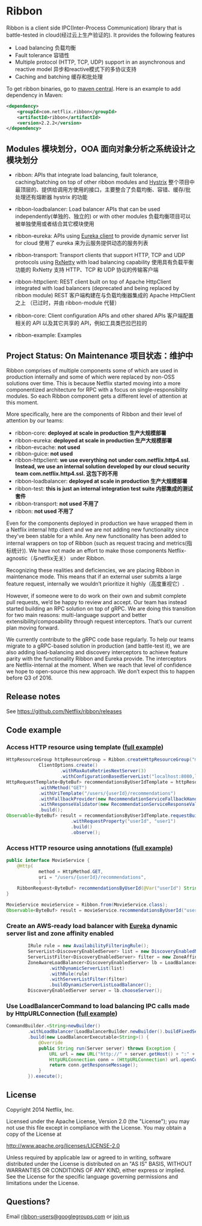 Ribbon
======

Ribbon is a client side IPC(Inter-Process Communication) library that is battle-tested in cloud(经过云上生产验证的). 
It provides the following features

* Load balancing 负载均衡
* Fault tolerance 容错性
* Multiple protocol (HTTP, TCP, UDP) support in an asynchronous and reactive model 异步和reactive模式下的多协议支持
* Caching and batching 缓存和批处理

To get ribbon binaries, go to [maven central](http://search.maven.org/#search%7Cga%7C1%7Cribbon).
Here is an example to add dependency in Maven:

```xml
<dependency>
    <groupId>com.netflix.ribbon</groupId>
    <artifactId>ribbon</artifactId>
    <version>2.2.2</version>
</dependency>
```

## Modules 模块划分，OOA 面向对象分析之系统设计之模块划分

* ribbon: APIs that integrate load balancing, fault tolerance, 
          caching/batching on top of other ribbon modules and [Hystrix](https://github.com/netflix/hystrix)
          整个项目中最顶层的、提供给调用方使用的接口，主要整合了负载均衡、容错、缓存/批处理还有熔断器 hystrix 的功能
    
* ribbon-loadbalancer: 
          Load balancer APIs that can be used independently(单独的、独立的) or with other modules
          负载均衡项目可以被单独使用或者结合其它模块使用

* ribbon-eureka: 
          APIs using [Eureka client](https://github.com/netflix/eureka) to provide dynamic server list for cloud
          使用了 eureka 来为云服务提供动态的服务列表
  
* ribbon-transport: 
          Transport clients that support HTTP, TCP and UDP protocols using [RxNetty](https://github.com/netflix/rxnetty) with 
            load balancing capability
          使用具有负载平衡功能的 RxNetty 支持 HTTP、TCP 和 UDP 协议的传输客户端
        
* ribbon-httpclient: 
          REST client built on top of Apache HttpClient integrated with load balancers 
          (deprecated and being replaced by ribbon module)
          REST 客户端构建在与负载均衡器集成的 Apache HttpClient 之上 （已过时，并由 ribbon-module 代替）
  
* ribbon-core: 
         Client configuration APIs and other shared APIs
         客户端配置相关的 API 以及其它共享的 API，例如工具类巴拉巴拉的

* ribbon-example: Examples

## Project Status: On Maintenance  项目状态：维护中
Ribbon comprises of multiple components some of which are used in production internally and some of which were replaced by non-OSS solutions over time.
This is because Netflix started moving into a more componentized architecture for RPC with a focus on single-responsibility modules. So each Ribbon component gets a different level of attention at this moment.

More specifically, here are the components of Ribbon and their level of attention by our teams:
* ribbon-core: **deployed at scale in production 生产大规模部署**
* ribbon-eureka: **deployed at scale in production 生产大规模部署**
* ribbon-evcache: **not used**
* ribbon-guice: **not used**
* ribbon-httpclient: **we use everything not under com.netflix.http4.ssl. 
                       Instead, we use an internal solution developed by our cloud security team**
                     **com.netflix.http4.ssl. 这包下的不用**
* ribbon-loadbalancer: **deployed at scale in production 生产大规模部署**
* ribbon-test: **this is just an internal integration test suite 内部集成的测试套件**
* ribbon-transport: **not used 不用了**
* ribbon: **not used 不用了**

Even for the components deployed in production we have wrapped them in a Netflix internal http client and we are not adding new functionality since they’ve been stable for a while.
 Any new functionality has been added to internal wrappers on top of Ribbon (such as request tracing and metrics(指标统计)). 
We have not made an effort to make those components Netflix-agnostic（与netflix无关） under Ribbon.

Recognizing these realities and deficiencies, we are placing Ribbon in maintenance mode.
This means that if an external user submits a large feature request, internally we wouldn’t prioritize it highly（高度重视它）.

However, if someone were to do work on their own and submit complete pull requests, we’d be happy to review and accept.
Our team has instead started building an RPC solution on top of gRPC.
We are doing this transition for two main reasons: multi-language support and better extensibility/composability through request interceptors.
That’s our current plan moving forward.

We currently contribute to the gRPC code base regularly.
To help our teams migrate to a gRPC-based solution in production (and battle-test it),
we are also adding load-balancing and discovery interceptors to achieve feature parity with the functionality Ribbon and Eureka provide.
The interceptors are Netflix-internal at the moment. When we reach that level of confidence we hope to open-source this new approach.
We don’t expect this to happen before Q3 of 2016.

## Release notes

See https://github.com/Netflix/ribbon/releases

## Code example

### Access HTTP resource using template ([full example](https://github.com/Netflix/ribbon/blob/master/ribbon-examples/src/main/java/com/netflix/ribbon/examples/rx/template/RxMovieTemplateExample.java))

```java
HttpResourceGroup httpResourceGroup = Ribbon.createHttpResourceGroup("movieServiceClient",
            ClientOptions.create()
                    .withMaxAutoRetriesNextServer(3)
                    .withConfigurationBasedServerList("localhost:8080,localhost:8088"));
HttpRequestTemplate<ByteBuf> recommendationsByUserIdTemplate = httpResourceGroup.newTemplateBuilder("recommendationsByUserId", ByteBuf.class)
            .withMethod("GET")
            .withUriTemplate("/users/{userId}/recommendations")
            .withFallbackProvider(new RecommendationServiceFallbackHandler())
            .withResponseValidator(new RecommendationServiceResponseValidator())
            .build();
Observable<ByteBuf> result = recommendationsByUserIdTemplate.requestBuilder()
                        .withRequestProperty("userId", "user1")
                        .build()
                        .observe();
```

### Access HTTP resource using annotations ([full example](https://github.com/Netflix/ribbon/blob/master/ribbon-examples/src/main/java/com/netflix/ribbon/examples/rx/proxy/RxMovieProxyExample.java))

```java
public interface MovieService {
    @Http(
            method = HttpMethod.GET,
            uri = "/users/{userId}/recommendations",
            )
    RibbonRequest<ByteBuf> recommendationsByUserId(@Var("userId") String userId);
}

MovieService movieService = Ribbon.from(MovieService.class);
Observable<ByteBuf> result = movieService.recommendationsByUserId("user1").observe();
```

### Create an AWS-ready load balancer with [Eureka](https://github.com/Netflix/eureka) dynamic server list and zone affinity enabled

```java
        IRule rule = new AvailabilityFilteringRule();
        ServerList<DiscoveryEnabledServer> list = new DiscoveryEnabledNIWSServerList("MyVIP:7001");
        ServerListFilter<DiscoveryEnabledServer> filter = new ZoneAffinityServerListFilter<DiscoveryEnabledServer>();
        ZoneAwareLoadBalancer<DiscoveryEnabledServer> lb = LoadBalancerBuilder.<DiscoveryEnabledServer>newBuilder()
                .withDynamicServerList(list)
                .withRule(rule)
                .withServerListFilter(filter)
                .buildDynamicServerListLoadBalancer();   
        DiscoveryEnabledServer server = lb.chooseServer();         
```

### Use LoadBalancerCommand to load balancing IPC calls made by HttpURLConnection ([full example](https://github.com/Netflix/ribbon/blob/master/ribbon-examples/src/main/java/com/netflix/ribbon/examples/loadbalancer/URLConnectionLoadBalancer.java))

```java
CommandBuilder.<String>newBuilder()
        .withLoadBalancer(LoadBalancerBuilder.newBuilder().buildFixedServerListLoadBalancer(serverList))
        .build(new LoadBalancerExecutable<String>() {
            @Override
            public String run(Server server) throws Exception {
                URL url = new URL("http://" + server.getHost() + ":" + server.getPort() + path);
                HttpURLConnection conn = (HttpURLConnection) url.openConnection();
                return conn.getResponseMessage();
            }
        }).execute();
```

## License

Copyright 2014 Netflix, Inc.

Licensed under the Apache License, Version 2.0 (the "License");
you may not use this file except in compliance with the License.
You may obtain a copy of the License at

http://www.apache.org/licenses/LICENSE-2.0

Unless required by applicable law or agreed to in writing, software
distributed under the License is distributed on an "AS IS" BASIS,
WITHOUT WARRANTIES OR CONDITIONS OF ANY KIND, either express or implied.
See the License for the specific language governing permissions and
limitations under the License.

## Questions?

Email ribbon-users@googlegroups.com or [join us](https://groups.google.com/forum/#!forum/ribbon-users)


